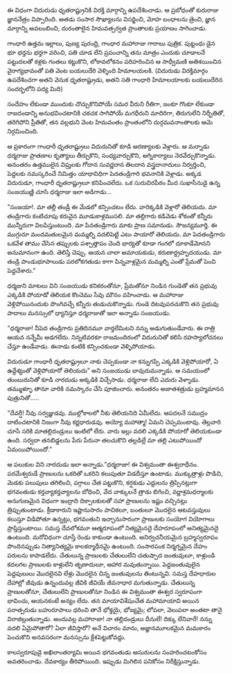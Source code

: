 ﻿ఈ విధంగా విదురుడు ధృతరాష్ట్రునికి విరక్తి మార్గాన్ని ఉపదేశించాడు. ఆ ప్రబోధంతో కురురాజు జ్ఞాననేత్రం విప్పారింది. అతడు సంసార సౌఖ్యాలను విసర్జించి, మోహ బంధాలను త్రెంచి, జ్ఞాన మార్గాన్ని అవలంబించి, దురంతాలైన హిమవత్పర్వత ప్రాంతాలకు ప్రయాణం సాగించాడు. 

గాంధారి ఉత్తమ ఇల్లాలు, పుణ్య పురంధ్రి, గాంధార మహారాజు గారాబు పుత్రిక. పుట్టంధు డైన భూ భర్తను భర్తగా వరించి, పతి చూడ లేని ప్రపంచాన్ని తను మాత్రం ఎందుకు చూడాలనే పట్టుదలతో కళ్లకు గంతలు కట్టుకొని, లోకావలోకనం పరిహరించిన ఆ సాధ్వీమణి అతిశయించిన వైరాగ్యభావంతో పతి వెంట బయలుదేరి వెళ్ళింది హిమాలయలకి. 
(విదురుడు విరక్తిమార్గం ఉపదేశించగా అతని వెనుక ధృతరాష్ట్రుడు, అతని సతి గాంధారి హిమాలయాలకు బయలుదేరిన సందర్భలోని పద్య మిది) 

సందేహం లేకుండా ముందుకు చొచ్చుకొనిపోయే సమర వీరుని రీతిగా, జంకూ గొంకూ లేకుండా రాజదండాన్ని అనుభవించటానికి చకచక సాగిపోయే మగధీరుని మాదిరిగా, తిరుగులేని నిర్భీతితో, తరిగిపోని ప్రీతితో, తన వల్లభుని వెంట హిమవంతం ప్రాంతంలోని దుర్గమవనాంతాలకు ఆమె నిర్గమించింది. 

ఆ ప్రకారంగా గాంధారీ ధృతరాష్ట్రులు విదురునితో కూడి అరణ్యాలకు వెళ్లారు. ఆ మర్నాడు ధర్మరాజు ప్రాతఃకాల కృత్యాలు తీర్చుకొని, సంధ్యవార్చుకొని, అగ్నికార్యాలు నెరవేర్చుకొన్నాడు. అనంతరం ఉత్తములైన విప్రులకు గోదాన సువర్ణదాన తిలదాన వస్త్రదానాదులు నిర్వర్తించి, పెద్దలకు నమస్కరించే నిమిత్తం యాథావిధిగా పెదతండ్రిగారి భవనానికి వెళ్లాడు. అక్కడ విదురుడూ, గాంధారీ ధృతరాష్ట్రులూ కనిపించలేదు. ఒక సురుచిరపీఠం మీద సుఖాసీనుడై ఉన్న సంజయుణ్ణి చూసి ధర్మరాజు ఇలా అడిగాడు… 

"సంజయా!. మా తల్లీ తండ్రీ ఈ మేడలో కన్పించటం లేదు. వారెక్కడికి వెళ్లారో తెలియదు. మా తండ్రిగారు కంటిచూపు కరువైన మూడుకాళ్లముసలి. మా తల్లిగారు కడివెడు శోకంతో కన్నీరు మున్నీరుగా విలపిస్తుంటుంది. మా పినతండ్రిగారు మాకు ప్రాణ సమానుడు. సౌజన్యమూర్తి. ఈ ముగ్గురూ మందమతులమైన మమ్మల్ని వదలిపెట్టి ఎటు పాయారో తెలియదు. మా పెదతండ్రిగారు ఒకవేళ తాము చేసిన తప్పులకు పశ్చాత్తాపం చెంది భార్యతో కూడా గంగలో దూకాడేమోనని అనుమానంగా ఉంది. తెలిస్తే చెప్పు. ఆయన చాలా అమాయకుడు, కరుణార్ద్రహృదయుడు. మా తండ్రి పాండుభూపాలుడు పరలోకగతుడు కాగా పిన్నవాళ్లమైన మమ్మల్ని ఎంతో ప్రేమతో పెంచి పెద్దచేశారు." 

ధర్మజుని మాటలు విని సంజయుడు కనికరంతోనూ, ప్రేమతోనూ నిండిన గుండెతో తన ప్రభువు ఎక్కడికి పోయాడో తెలియక కొంచెము సేవు మౌనం వహించాడు. ఆ మహారాజు వెళ్లిపోయినందుకు పొంగివచ్చే కన్నీరు తుడుచుకొన్నాడు. గుండె దిటవుపరచుకొని తన ప్రభువు పాదాలు మనస్సులో ధ్యానిస్తూ ధర్మరాజుతో ఇలా అన్నాడు సంజయుడు. 

"ధర్మరాజా! నీపెద తండ్రిగారు ప్రతిదినమూ వార్తలేమిటని నన్ను అడుగుతుండేవారు. ఈ రాత్రి ఆయన నన్నేమీ అడగలేదు. నిన్నటివరకూ రాజమందిరంలో విదురునితో కలిసి రహస్యాలోచనలు చేస్తూ ఉండేవాడు. ఈనాడు కంటికి కన్పించకుండా వెళ్ళిపోయాడు. 

విదురుడూ గాంధారీ ధృతరాష్ట్రులూ నాకు చెప్పకుండా నా కన్నుగప్పి ఎక్కడికి వెళ్లిపోయారో, ఏ ఉద్దేశ్యంతో వెళ్లిపోయారో తెలియదు” అని సంజయుడు బావురుమన్నాడు. ఆ సమయంలో తుంబురునితో కూడి నారదుడు అక్కడికి విచ్చేసాడు. ధర్మరాజు లేచి ఎదురు వెళ్ళాడు. తమ్ముళ్ళూ తానూ వారికి నమస్కారం చేసి పూజించారు. అనంతరం అజాతశత్రుడు బ్రహ్మమానన పుత్రునితో..... 

"దేవర్షీ! నీవు సర్వజ్ఞుడవు. ముల్లోకాలలో నీకు తెలియనిది ఏమీలేదు. ఆపదలనే సముద్రం దాటించటానికి నిజంగా నీవు కర్ణధారుడవు. అయ్యో మహాత్మా! ఏమని చెప్పమంటావు. తెల్లవారి చూసే సరికి మాతల్లిదండ్రులు ఇంటిలో లేరు. వారు ఇల్లు వదలి ఎక్కడికి పోయారో తెలియకుండా ఉంది. సర్వదా తనబిడ్డలను పేరు పేరునా తలచుకొని తల్లడిల్లే మా తల్లి ఎటుపోయిందో ఏమయిపోయిందో." 

ఆ పలుకుల విని నారదుడు ఇలా అన్నాడు.”ధర్మరాజా! ఈ విశ్వమంతా ఈశ్వరాధీనం. పరమేశ్వరుడే ప్రాణులను ఒకరితో ఒకరిని కలుపుతూ విడదీస్తూ ఉంటాడు. ముక్కుత్రాళ్లు పొడిచి, మెడకు పలుపులు తగిలించి, పగ్గాలు చేత పట్టుకొని, కర్షకుడు ఎద్దులను త్రిప్పినట్లుగా భగవంతుడు కర్తవ్యాకర్తవ్యాలను బోధించి, వేద వాక్కులనే త్రాడు బిగించి, వర్ణాశ్రమధర్మాలకు అనుగుణమైన విధంగా ఇంద్రాది దిక్పాలకులతో సహా ప్రాణులను ఇష్టం వచ్చినట్లు త్రిప్పుతుంటాడు. క్రీడాకారుని ఇష్టానుసారం పాచికలూ, బంతులూ మొదలైన ఆటవస్తువులు కలుస్తూ విడిపోతూ ఉన్నట్లు, భగవంతుని ఇచ్ఛానుసారంగా ప్రాణులకు సంయోగ వియోగాలు ప్రాప్తిస్తుంటాయి. సమస్త దేవలోకమూ ఆత్మరూపంలో నిత్యమైనదై దేహరూపంలో అనిత్యమైనదై ఉంటుంది. మరోవిధంగా చూస్తే రెండు కాకుండా ఉంటుంది. అనిర్వచనీయమైన బ్రహ్మస్వరూపం పొందినప్పుడు నిత్యానిత్యమై కాలకర్మాధీనమై ఉంటుంది. సంసారపంక నిర్మగ్నమైన దేహం పరులను కాపాడలేదు. చేతులున్న ప్రాణులకు చేతులులేని చతుష్పాద జంతువులూ, కాళ్లుండి కదలగల ప్రాణులకు కాళ్లులేని తృణాదులూ, ఆహార మవుతున్నాయి. పెద్దజంతువులైన పెద్దపులులు మొదలైనవి లేళ్లు మొదలైన చిన్న జంతువులను తింటున్నవి. సమస్త దేహధారుల దేహాల్లో జీవుడు ఉన్నందువల్ల జీవికి జీవియే జీవనాధార మగుతున్నాడు. చేతులున్న ప్రాణులతోనూ, చేతులులేని ప్రాణులతోనూ నిండిన ఈ విశ్వమంతా ఈశ్వర స్వరూపంగా భావించు, ఆయనకంటే అన్యం లేదు. తన మాయావిశేషంచేత మహామాయావి అయిన పరాత్పరుడు బహురూపాలు ధరించి తానే భోక్తయై, భోజ్యమై; లోపలా, వెలుపలా అంతటా తానై విరాజిల్లుతున్నాడు. అందువల్ల మహారాజా! నా తల్లిదండ్రులు దీనులే! దిక్కు లేనివారే! నన్ను వదలి ఏమైపోతారో? ఏలా జీవిస్తారో? అనే విచారం మాను, అజ్ఞానమూలకమైన మమకారం పెంచుకొని అనవసరంగా మనస్సును క్లేశపెట్టుకోవద్దు. 

కాలస్వరూపుడై అఖిలాంతర్యామి అయిన భగవంతుడు అసురులను సంహరించటంకోసం అవతరించాడు. దేవకార్యం తీరిపోయింది. ఇప్పుడు మిగిలిన పనికోసం నిరీక్షిస్తున్నాడు. 


